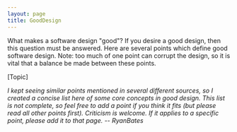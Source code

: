 ```yaml
---
layout: page
title: GoodDesign
---
```




What makes a software design "good"? If you desire a good design, then this question must be answered. Here are several points which define good software design. Note: too much of one point can corrupt the design, so it is vital that a balance be made between these points.

[Topic]

*I kept seeing similar points mentioned in several different sources, so I created a concise list here of some core concepts in good design. This list is not complete, so feel free to add a point if you think it fits (but please read all other points first). Criticism is welcome. If it applies to a specific point, please add it to that page. -- RyanBates*

